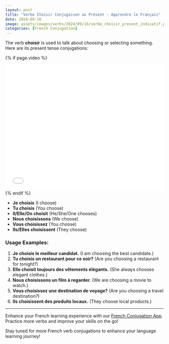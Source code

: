 ```yaml
---
layout: post
title: "Verbe Choisir Conjugaison au Présent - Apprendre le Français"
date: 2024-09-16
image: assets/images/verbs/2024/09/16/verbe_choisir_present_indicatif.png
categories: [French Conjugation]
---
```


The verb **choisir** is used to talk about choosing or selecting something. Here are its present tense conjugations:

<!-- Video Embed Section -->
{% if page.video %}
<div class="video-embed">
  <iframe width="100%" height="400" src="{{ page.video | escape }}" frameborder="0" allowfullscreen></iframe>
</div>
{% endif %}

- **Je choisis** (I choose)
- **Tu choisis** (You choose)
- **Il/Elle/On choisit** (He/She/One chooses)
- **Nous choisissons** (We choose)
- **Vous choisissez** (You choose)
- **Ils/Elles choisissent** (They choose)

### Usage Examples:

1. **Je choisis le meilleur candidat.** (I am choosing the best candidate.)
2. **Tu choisis un restaurant pour ce soir?** (Are you choosing a restaurant for tonight?)
3. **Elle choisit toujours des vêtements élégants.** (She always chooses elegant clothes.)
4. **Nous choisissons un film à regarder.** (We are choosing a movie to watch.)
5. **Vous choisissez une destination de voyage?** (Are you choosing a travel destination?)
6. **Ils choisissent des produits locaux.** (They choose local products.)

---

Enhance your French learning experience with our [French Conjugation App]({{site.appStore.url}}). Practice more verbs and improve your skills on the go!

Stay tuned for more French verb conjugations to enhance your language learning journey!